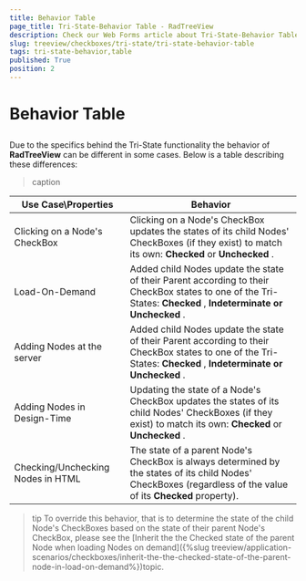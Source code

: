 ```yaml
---
title: Behavior Table
page_title: Tri-State-Behavior Table - RadTreeView
description: Check our Web Forms article about Tri-State-Behavior Table.
slug: treeview/checkboxes/tri-state/tri-state-behavior-table
tags: tri-state-behavior,table
published: True
position: 2
---
```


# Behavior Table



## 

Due to the specifics behind the Tri-State functionality the behavior of **RadTreeView** can be different in some cases. Below is a table describing these differences:


>caption  

|  **Use Case\Properties**  |  **Behavior**  |
| ------ | ------ |
|Clicking on a Node's CheckBox|Clicking on a Node's CheckBox updates the states of its child Nodes' CheckBoxes (if they exist) to match its own: **Checked** or **Unchecked** .|
|Load-On-Demand|Added child Nodes update the state of their Parent according to their CheckBox states to one of the Tri-States: **Checked** , **Indeterminate or Unchecked** .|
|Adding Nodes at the server|Added child Nodes update the state of their Parent according to their CheckBox states to one of the Tri-States: **Checked** , **Indeterminate or Unchecked** .|
|Adding Nodes in Design-Time|Updating the state of a Node's CheckBox updates the states of its child Nodes' CheckBoxes (if they exist) to match its own: **Checked** or **Unchecked** .|
|Checking/Unchecking Nodes in HTML|The state of a parent Node's CheckBox is always determined by the states of its child Nodes' CheckBoxes (regardless of the value of its **Checked** property).|



>tip  To override this behavior, that is to determine the state of the child Node's CheckBoxes based on the state of their parent Node's CheckBox, please see the [Inherit the the Checked state of the parent Node when loading Nodes on demand]({%slug treeview/application-scenarios/checkboxes/inherit-the-the-checked-state-of-the-parent-node-in-load-on-demand%})topic.
>

